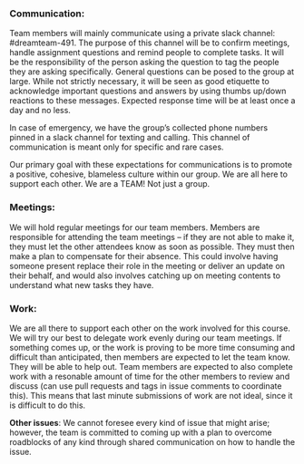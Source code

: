 ### **Communication**:
Team members will mainly communicate using a private slack channel: #dreamteam-491. The purpose of this channel will be to confirm meetings, handle assignment questions and remind people to complete tasks. It will be the responsibility of the person asking the question to tag the people they are asking specifically. General questions can be posed to the group at large. While not strictly necessary, it will be seen as good etiquette to acknowledge important questions and answers by using thumbs up/down reactions to these messages. Expected response time will be at least once a day and no less.
 
In case of emergency, we have the group’s collected phone numbers pinned in a slack channel for texting and calling. This channel of communication is meant only for specific and rare cases.

Our primary goal with these expectations for communications is to promote a positive, cohesive, blameless culture within our group. We are all here to support each other. We are a TEAM! Not just a group. 
 

### **Meetings**: 
We will hold regular meetings for our team members. Members are responsible for attending the team meetings – if they are not able to make it, they must let the other attendees know as soon as possible. They must then make a plan to compensate for their absence. This could involve having someone present replace their role in the meeting or deliver an update on their behalf, and would also involves catching up on meeting contents to understand what new tasks they have.

### **Work**: 
We are all there to support each other on the work involved for this course. We will try our best to delegate work evenly during our team meetings. If something comes up, or the work is proving to be more time consuming and difficult than anticipated, then members are expected to let the team know. They will be able to help out. Team members are expected to also complete work with a resonable amount of time for the other members to review and discuss (can use pull requests and tags in issue comments to coordinate this). This means that last minute submissions of work are not ideal, since it is difficult to do this. 
 
**Other issues**: We cannot foresee every kind of issue that might arise; however, the team is committed to coming up with a plan to overcome roadblocks of any kind through shared communication on how to handle the issue.  
